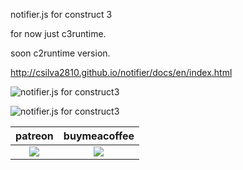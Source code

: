 notifier.js for construct 3

for now just c3runtime. 

soon c2runtime version.

http://csilva2810.github.io/notifier/docs/en/index.html


![notifier.js for construct3](https://i.imgur.com/ng8MLFV.png)

![notifier.js for construct3](https://i.imgur.com/4KqAFCN.png)



<table>
<thead>
<tr>
<th>patreon</th>
<th>buymeacoffee</th>
</tr>
</thead>
<tbody>
<td style="text-align:center"><a href="https://www.patreon.com/oyun" target="_blank"><img src="https://i.imgur.com/T4hQeAV.png"></img></a></td>
<td style="text-align:center"><a href="https://www.buymeacoffee.com/eren" target="_blank"><img src="https://i.imgur.com/pjkMdHU.png"></img></a></td>
</tr>
</tbody>
</table>
